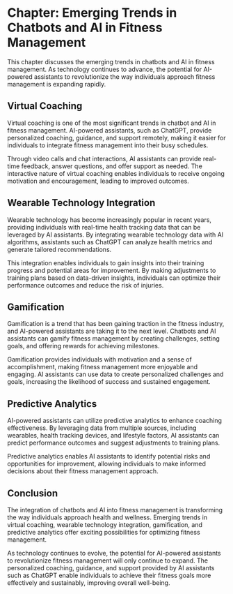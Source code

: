 Chapter: Emerging Trends in Chatbots and AI in Fitness Management
=================================================================

This chapter discusses the emerging trends in chatbots and AI in fitness management. As technology continues to advance, the potential for AI-powered assistants to revolutionize the way individuals approach fitness management is expanding rapidly.

Virtual Coaching
----------------

Virtual coaching is one of the most significant trends in chatbot and AI in fitness management. AI-powered assistants, such as ChatGPT, provide personalized coaching, guidance, and support remotely, making it easier for individuals to integrate fitness management into their busy schedules.

Through video calls and chat interactions, AI assistants can provide real-time feedback, answer questions, and offer support as needed. The interactive nature of virtual coaching enables individuals to receive ongoing motivation and encouragement, leading to improved outcomes.

Wearable Technology Integration
-------------------------------

Wearable technology has become increasingly popular in recent years, providing individuals with real-time health tracking data that can be leveraged by AI assistants. By integrating wearable technology data with AI algorithms, assistants such as ChatGPT can analyze health metrics and generate tailored recommendations.

This integration enables individuals to gain insights into their training progress and potential areas for improvement. By making adjustments to training plans based on data-driven insights, individuals can optimize their performance outcomes and reduce the risk of injuries.

Gamification
------------

Gamification is a trend that has been gaining traction in the fitness industry, and AI-powered assistants are taking it to the next level. Chatbots and AI assistants can gamify fitness management by creating challenges, setting goals, and offering rewards for achieving milestones.

Gamification provides individuals with motivation and a sense of accomplishment, making fitness management more enjoyable and engaging. AI assistants can use data to create personalized challenges and goals, increasing the likelihood of success and sustained engagement.

Predictive Analytics
--------------------

AI-powered assistants can utilize predictive analytics to enhance coaching effectiveness. By leveraging data from multiple sources, including wearables, health tracking devices, and lifestyle factors, AI assistants can predict performance outcomes and suggest adjustments to training plans.

Predictive analytics enables AI assistants to identify potential risks and opportunities for improvement, allowing individuals to make informed decisions about their fitness management approach.

Conclusion
----------

The integration of chatbots and AI into fitness management is transforming the way individuals approach health and wellness. Emerging trends in virtual coaching, wearable technology integration, gamification, and predictive analytics offer exciting possibilities for optimizing fitness management.

As technology continues to evolve, the potential for AI-powered assistants to revolutionize fitness management will only continue to expand. The personalized coaching, guidance, and support provided by AI assistants such as ChatGPT enable individuals to achieve their fitness goals more effectively and sustainably, improving overall well-being.
